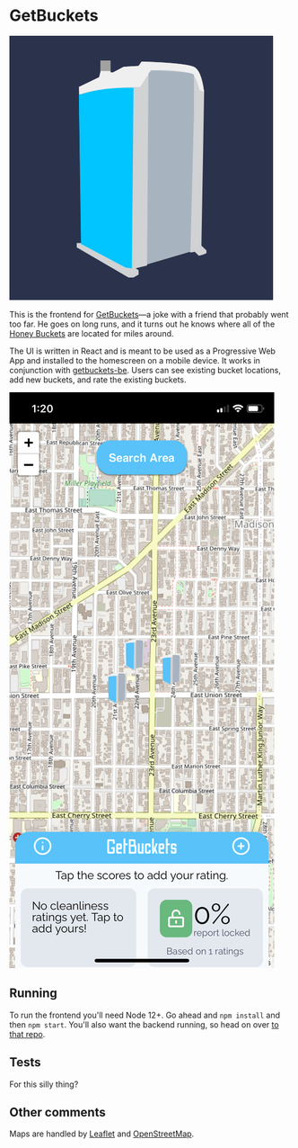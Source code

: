 # GetBuckets

![honey bucket](./public/getbuckets.svg)

This is the frontend for [GetBuckets](https://wegetbuckets.net)—a joke with a friend that probably went too far. He goes on long runs, and it turns out he knows where all of the [Honey Buckets](https://www.honeybucket.com/) are located for miles around. 

The UI is written in React and is meant to be used as a Progressive Web App and installed to the homescreen on a mobile device. It works in conjunction with [getbuckets-be](https://github.com/rtravitz/getbuckets-be). Users can see existing bucket locations, add new buckets, and rate the existing buckets.

![mobile example of getbuckets](./mobile-example.png)

## Running
To run the frontend you'll need Node 12+. Go ahead and `npm install` and then `npm start`. You'll also want the backend running, so head on over [to that repo](https://github.com/rtravitz/getbuckets-be).

## Tests
For this silly thing?

## Other comments
Maps are handled by [Leaflet](https://leafletjs.com/) and [OpenStreetMap](https://leafletjs.com/).
